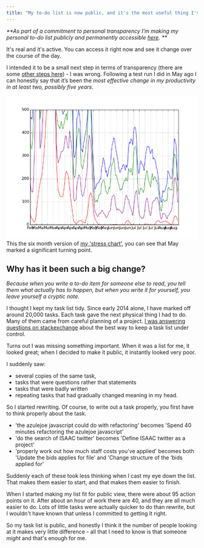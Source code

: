 ```yaml
---
title: "My to-do list is now public, and it's the most useful thing I've done in years."
---
```

_**As part of a commitment to personal transparency I’m making my personal to-do list publicly and permanently accessible [here](https://github.com/joereddington/todo.txt/).  **_ 

It's real and it's active. You can access it right now and see it change over the course of the day.

I intended it to be a small next step in terms of transparency (there are some [other steps here](http://joereddington.com/personal-transparency/)) - I was wrong. Following a test run I did in May ago I can honestly say that it’s been the _most effective change in my productivity in at least two, possibly five years_.

![Picture of a chart that shows the size of my stress schart over time. ](/assets/uploads/2016/08/priorityLong.png)This the six month version of [my 'stress chart'](http://joereddington.com/quantified-self/), you can see that May marked a significant turning point.

## Why has it been such a big change?

_Because when you write a to-do item for someone else to read, you tell them what actually has to happen, but when you write it for yourself, you leave yourself a cryptic note._

I thought I kept my task list tidy. Since early 2014 alone, I have marked off around 20,000 tasks. Each task gave the next physical thing I had to do. Many of them came from careful planning of a project. [I was answering questions on stackexchange](http://productivity.stackexchange.com/users/2382/joe) about the best way to keep a task list under control.

Turns out I was missing something important. When it was a list for me, it looked great; when I decided to make it public, it instantly looked very poor.

I suddenly saw:

  * several copies of the same task,
  * tasks that were questions rather that statements
  * tasks that were badly written
  * repeating tasks that had gradually changed meaning in my head.

So I started rewriting. Of course, to write out a task properly, you first have to think properly about the task.

  * 'the azulejoe javascript could do with refactoring' becomes 'Spend 40 minutes refactoring the azulejoe javascript'
  * 'do the search of ISAAC twitter' becomes 'Define ISAAC twitter as a project'
  * 'properly work out how much staff costs you've applied' becomes both 'Update the bids applies for file' and 'Change structure of the ‘bids applied for'

Suddenly each of these took less thinking when I cast my eye down the list. That makes them easier to start, and that makes them easier to finish.

When I started making my list fit for public view, there were about 95 action points on it. After about an hour of work there are 40, and they are all much easier to do. Lots of little tasks were actually quicker to do than rewrite, but I wouldn't have known that unless I committed to getting it right.

So my task list is public, and honestly I think it the number of people looking at it makes very little difference - all that I need to know is that someone _might_ and that's enough for me.

